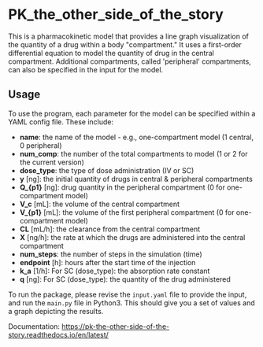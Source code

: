 # PK_the_other_side_of_the_story

This is a pharmacokinetic model that provides a line graph visualization of the quantity of a drug within a body "compartment." It uses a first-order differential equation to model the quantity of drug in the central compartment. Additional compartments, called 'peripheral' compartments, can also be specified in the input for the model.

## Usage

To use the program, each parameter for the model can be specified within a YAML config file. These include:

- **name**: the name of the model - e.g., one-compartment model (1 central, 0 peripheral)
- **num_comp**: the number of the total compartments to model (1 or 2 for the current version)
- **dose_type**: the type of dose administration (IV or SC)
- **y** [ng]: the initial quantity of drugs in central & peripheral compartments
- **Q_{p1}** [ng]: drug quantity in the peripheral compartment (0 for one-compartment model)
- **V_c** [mL]: the volume of the central compartment
- **V_{p1}** [mL]: the volume of the first peripheral compartment (0 for one-compartment model)
- **CL** [mL/h]: the clearance from the central compartment
- **X** [ng/h]: the rate at which the drugs are administered into the central compartment
- **num_steps**: the number of steps in the simulation (time)
- **endpoint** [h]: hours after the start time of the injection
- **k_a** [1/h]: For SC (dose_type): the absorption rate constant
- **q** [ng]: For SC (dose_type): the quantity of the drug administered

To run the package, please revise the `input.yaml` file to provide the input, and run the `main.py` file in Python3. This should give you a set of values and a graph depicting the results.

Documentation: https://pk-the-other-side-of-the-story.readthedocs.io/en/latest/
